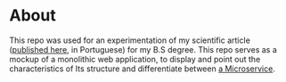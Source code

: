 # About

This repo was used for an experimentation of my scientific article ([published here](https://www.uniara.com.br/arquivos/file/cca/artigos/2016/erick-carvalho-sao-miguel.pdf), in Portuguese) for my B.S degree. 
This repo serves as a mockup of a monolithic web application, to display and point out the characteristics of Its structure and differentiate between [a Microservice](https://github.com/erickz/Microservices).
